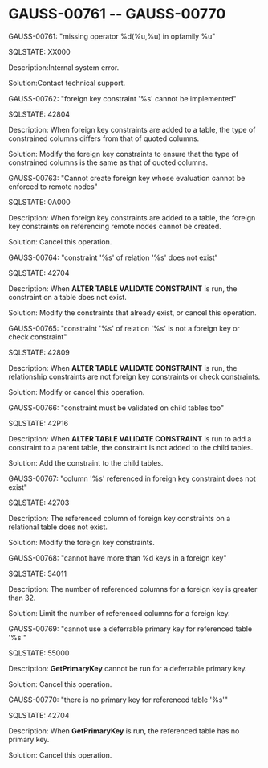 # GAUSS-00761 -- GAUSS-00770<a name="EN-US_TOPIC_0302073585"></a>

GAUSS-00761: "missing operator %d\(%u,%u\) in opfamily %u"

SQLSTATE: XX000

Description:Internal system error.

Solution:Contact technical support.

GAUSS-00762: "foreign key constraint '%s' cannot be implemented"

SQLSTATE: 42804

Description: When foreign key constraints are added to a table, the type of constrained columns differs from that of quoted columns.

Solution: Modify the foreign key constraints to ensure that the type of constrained columns is the same as that of quoted columns.

GAUSS-00763: "Cannot create foreign key whose evaluation cannot be enforced to remote nodes"

SQLSTATE: 0A000

Description: When foreign key constraints are added to a table, the foreign key constraints on referencing remote nodes cannot be created.

Solution: Cancel this operation.

GAUSS-00764: "constraint '%s' of relation '%s' does not exist"

SQLSTATE: 42704

Description: When  **ALTER TABLE VALIDATE CONSTRAINT**  is run, the constraint on a table does not exist.

Solution: Modify the constraints that already exist, or cancel this operation.

GAUSS-00765: "constraint '%s' of relation '%s' is not a foreign key or check constraint"

SQLSTATE: 42809

Description: When  **ALTER TABLE VALIDATE CONSTRAINT**  is run, the relationship constraints are not foreign key constraints or check constraints.

Solution: Modify or cancel this operation.

GAUSS-00766: "constraint must be validated on child tables too"

SQLSTATE: 42P16

Description: When  **ALTER TABLE VALIDATE CONSTRAINT**  is run to add a constraint to a parent table, the constraint is not added to the child tables.

Solution: Add the constraint to the child tables.

GAUSS-00767: "column '%s' referenced in foreign key constraint does not exist"

SQLSTATE: 42703

Description: The referenced column of foreign key constraints on a relational table does not exist.

Solution: Modify the foreign key constraints.

GAUSS-00768: "cannot have more than %d keys in a foreign key"

SQLSTATE: 54011

Description: The number of referenced columns for a foreign key is greater than 32.

Solution: Limit the number of referenced columns for a foreign key.

GAUSS-00769: "cannot use a deferrable primary key for referenced table '%s'"

SQLSTATE: 55000

Description:  **GetPrimaryKey**  cannot be run for a deferrable primary key.

Solution: Cancel this operation.

GAUSS-00770: "there is no primary key for referenced table '%s'"

SQLSTATE: 42704

Description: When  **GetPrimaryKey**  is run, the referenced table has no primary key.

Solution: Cancel this operation.

